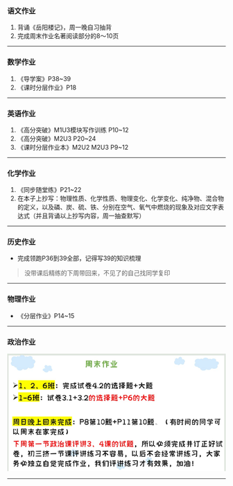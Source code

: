 ### 语文作业
1. 背诵《岳阳楼记》，周一晚自习抽背
2. 完成周末作业名著阅读部分的8～10页
---

### 数学作业
1. 《导学案》P38~39
2. 《课时分层作业》P18
---

### 英语作业
1. 《高分突破》M1U3模块写作训练 P10~12
2. 《高分突破》M2U3 P20~24
3. 《课时分层作业本》M2U2 M2U3 P9~12
---

### 化学作业
1. 《同步随堂练》P21~22
2. 在本子上抄写：物理性质、化学性质、物理变化、化学变化、纯净物、混合物的定义，以及磷、炭、硫、铁、分别在空气、氧气中燃烧的现象及对应文字表达式（并且背诵以上抄写内容，周一抽查默写）
---

### 历史作业
- 完成领跑P36到39全部，记得写39的知识梳理
> 没带课后精练的下周带回来，不见了的自己找同学复印
---

### 物理作业
- 《分层作业》P14~15
---

### 政治作业
![hw](../hw_G9S1/_image/2p.jpg)

---
